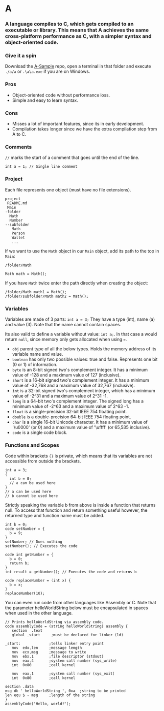 # A
### A language compiles to C, which gets compiled to an executable or library. This means that A achieves the same cross-platform performance as C, with a simpler syntax and object-oriented code.

### Give it a spin
Download the [A-Sample](https://github.com/Osiris-Team/A-Sample) repo, open a terminal in that folder and
execute `./a/a` or `.\a\a.exe` if you are on Windows.

### Pros
- Object-oriented code without performance loss.
- Simple and easy to learn syntax.

### Cons
- Misses a lot of important features, since its in early development.
- Compilation takes longer since we have the extra compilation step from A to C.

### Comments
`//` marks the start of a comment that goes until the end of the line.
```A
int a = 1; // Single line comment
```

### Project
Each file represents one object (must have no file extensions).
```
project
 README.md
 Main   
-folder
  Math
  Number
--subfolder
   Math
   Person
   Wallet
   ...
```
If we want to use the `Math` object in our `Main` object, add its path to the top in `Main`:
```A
/folder/Math

Math math = Math();
```
If you have `Math` twice enter the path directly when creating the object:
```
/folder/Math math1 = Math();
/folder/subfolder/Math math2 = Math();
```

### Variables
Variables are made of 3 parts: `int a = 3;` They have a type (int), name (a) and value (3). Note that the name cannot contain spaces.

Its also valid to define a variable without value: `int a;`. In that case a would return `null`, since memory only gets allocated when using `=`.

 - `obj` parent type of all the below types. Holds the memory address of its variable name and value.
 - `boolean` has only two possible values: true and false. Represents one bit (0 or 1) of information.
 - `byte` is an 8-bit signed two's complement integer. It has a minimum value of -128 and a maximum value of 127 (inclusive).
 - `short` is a 16-bit signed two's complement integer. It has a minimum value of -32,768 and a maximum value of 32,767 (inclusive).
 - `int` is a 32-bit signed two's complement integer, which has a minimum value of -2^31 and a maximum value of 2^31 -1.
 - `long` is a 64-bit two's complement integer. The signed long has a minimum value of -2^63 and a maximum value of 2^63 -1.
 - `float` is a single-precision 32-bit IEEE 754 floating point.
 - `double` is a double-precision 64-bit IEEE 754 floating point.
 - `char` is a single 16-bit Unicode character. It has a minimum value of '\u0000' (or 0) and a maximum value of '\uffff' (or 65,535 inclusive).
 - `code` is a single code block. 

### Functions and Scopes
Code within brackets `{}` is private, which means that its variables are not accessible from outside the brackets.
```A
int a = 3;
{
  int b = 0;
  // a can be used here
}
// a can be used here
// b cannot be used here
```
Strictly speaking the variable b from above is inside a function that returns null.
To access that function and return something useful however, the returned type and function name must be added.
```A
int b = 0;
code setNumber = {
  b = 9;
}
setNumber; // Does nothing
setNumber(); // Executes the code

code int getNumber = {
  b = 0;
  return b;
}
int result = getNumber(); // Executes the code and returns b

code replaceNumber = (int x) {
  b = x;
}
replaceNumber(10);
```
You can even run code from other languages like Assembly or C.
Note that the parameter helloWorldString below must be encapsulated in spaces when used in the other language.
```A
// Prints helloWorldString via assembly code.
code assemblyCode = (string helloWorldString) assembly {
   section	.text
   global _start     ;must be declared for linker (ld)
	
_start:	            ;tells linker entry point
   mov	edx,len     ;message length
   mov	ecx,msg     ;message to write
   mov	ebx,1       ;file descriptor (stdout)
   mov	eax,4       ;system call number (sys_write)
   int	0x80        ;call kernel
	
   mov	eax,1       ;system call number (sys_exit)
   int	0x80        ;call kernel

section	.data
msg db ' helloWorldString ', 0xa  ;string to be printed
len equ $ - msg     ;length of the string
}
assemblyCode("Hello, world!"); 
```
